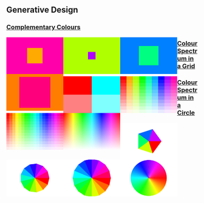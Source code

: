 ## Generative Design

### [Complementary Colours](01_complementary_colours/)

<img src="sample_images/comp_col1.png" alt="alt text" width="150" style="float: left;"><img src="sample_images/comp_col2.png" alt="alt text" width="150" style="float: left;"><img src="sample_images/comp_col3.png" alt="alt text" width="150" style="float: left;"><img src="sample_images/comp_col4.png" alt="alt text" width="150" style="float: left;">

### [Colour Spectrum in a Grid](02_colour_spectrum_in_a_grid/)

<img src="sample_images/col_spec1.png" alt="alt text" width="150" style="float: left;"><img src="sample_images/col_spec2.png" alt="alt text" width="150" style="float: left;"><img src="sample_images/col_spec3.png" alt="alt text" width="150" style="float: left;"><img src="sample_images/col_spec4.png" alt="alt text" width="150" style="float: left;">

### [Colour Spectrum in a Circle](03_colour_spectrum_in_a_circle/)

<img src="sample_images/col_circle1.png" alt="alt text" width="150" style="float: left;"><img src="sample_images/col_circle2.png" alt="alt text" width="150" style="float: left;"><img src="sample_images/col_circle3.png" alt="alt text" width="150" style="float: left;"><img src="sample_images/col_circle4.png" alt="alt text" width="150" style="float: left;">
